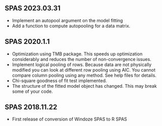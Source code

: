 SPAS 2023.03.31
---------------

* Implement an autopool argument on the model fitting
* Add a function to compute autopooling for a data matrix.


SPAS 2020.1.1
-------------

  * Optimization using TMB package. This speeds up optimization considerably and
    reduces the number of non-convergence issues.
  * Implement logical pooling of rows. Because data are not physically modified
    you can look at different row pooling using AIC. You cannot compare column
    pooling using any method. See help files for details.
  * Chi-square goodness of fit test implemented.
  * The structure of the fitted model object has changed. This may break some 
    of your code.


SPAS 2018.11.22
-------------

  * First release of conversion of Windoze SPAS to R SPAS

